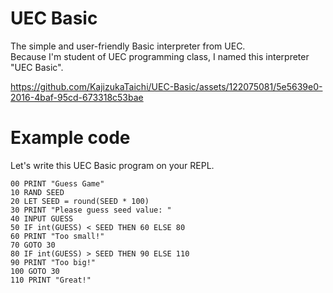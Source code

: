 # UEC Basic
The simple and user-friendly Basic interpreter from UEC.<br>
Because I'm student of UEC programming class, I named this interpreter "UEC Basic".


https://github.com/KajizukaTaichi/UEC-Basic/assets/122075081/5e5639e0-2016-4baf-95cd-673318c53bae


# Example code
Let's write this UEC Basic program on your REPL.
```basic
00 PRINT "Guess Game"
10 RAND SEED
20 LET SEED = round(SEED * 100)
30 PRINT "Please guess seed value: "
40 INPUT GUESS
50 IF int(GUESS) < SEED THEN 60 ELSE 80
60 PRINT "Too small!"
70 GOTO 30
80 IF int(GUESS) > SEED THEN 90 ELSE 110
90 PRINT "Too big!"
100 GOTO 30
110 PRINT "Great!"
```
